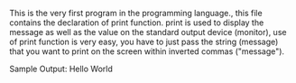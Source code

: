 This is the very first program in the programming language., this file contains the declaration of print function. print is used to display the message as well as the value on the standard output device (monitor), use of print function is very easy, you have to just pass the string (message) that you want to print on the screen within inverted commas ("message").


Sample Output:
Hello World

